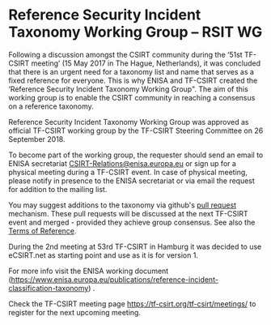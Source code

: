 # Reference Security Incident Taxonomy Working Group – RSIT WG 
Following a discussion amongst the CSIRT community during the ‘51st TF-CSIRT meeting’  (15 May 2017 in The Hague, Netherlands), it was concluded that there is an urgent need for a taxonomy list and name that serves as a fixed reference for everyone. This is why ENISA and TF-CSIRT created the ‘Reference Security Incident Taxonomy Working Group".  The aim of this working group is to enable the CSIRT community in reaching a consensus on a reference taxonomy. 

Reference Security Incident Taxonomy Working Group was approved as official TF-CSIRT working group by the TF-CSIRT Steering Committee on 26 September 2018.

To become part of the working group, the requester should send an email to ENISA secretariat  CSIRT-Relations@enisa.europa.eu or sign up for a physical meeting during a TF-CSIRT event. In case of physical meeting, please notify in presence to the ENISA secretariat or via email the request for addition to the mailing list.

You may suggest additions to the taxonomy via github's [pull request](https://help.github.com/articles/creating-a-pull-request/) mechanism. These pull requests will be discussed at the next TF-CSIRT event and merged - provided they achieve group consensus. See also the [Terms of Reference](Documentation/ToR.md).

During the 2nd meeting at 53rd TF-CSIRT in Hamburg it was decided to use eCSIRT.net as starting point and use as it is for version 1. 

For more info visit the ENISA working document (https://www.enisa.europa.eu/publications/reference-incident-classification-taxonomy) . 

Check the TF-CSIRT meeting page https://tf-csirt.org/tf-csirt/meetings/ to register for the next upcoming meeting.

